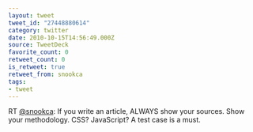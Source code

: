 ```yaml
---
layout: tweet
tweet_id: "27448880614"
category: twitter
date: 2010-10-15T14:56:49.000Z
source: TweetDeck
favorite_count: 0
retweet_count: 0
is_retweet: true
retweet_from: snookca
tags:
- tweet
---
```


RT [@snookca](https://twitter.com/@snookca): If you write an article, ALWAYS show your sources. Show your methodology. CSS? JavaScript? A test case is a must.
